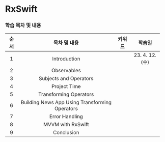 # RxSwift

### 학습 목차 및 내용

| 순서 |                  목차 및 내용                  | 키워드 |     학습일     |
| :--: | :--------------------------------------------: | :----: | :------------: |
|  1   |                  Introduction                  |        | 23. 4. 12.(수) |
|  2   |                  Observables                   |        |                |
|  3   |             Subjects and Operators             |        |                |
|  4   |                  Project Time                  |        |                |
|  5   |             Transforming Operators             |        |                |
|  6   | Building News App Using Transforming Operators |        |                |
|  7   |                 Error Handling                 |        |                |
|  8   |               MVVM with RxSwift                |        |                |
|  9   |                   Conclusion                   |        |                |